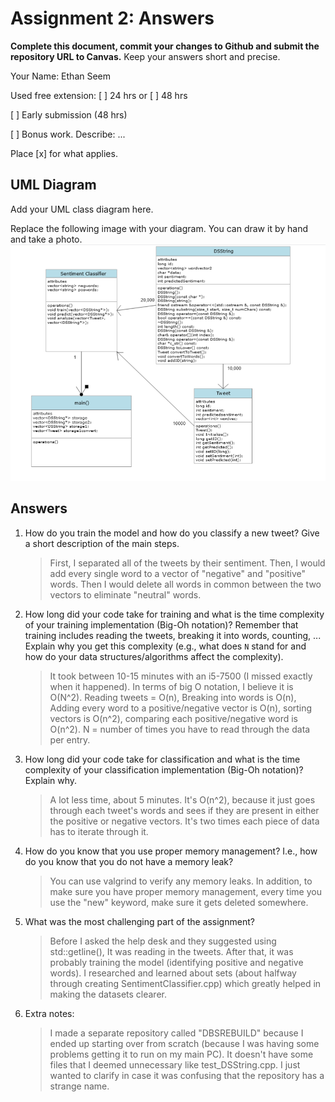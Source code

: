# Assignment 2: Answers

**Complete this document, commit your changes to Github and submit the repository URL to Canvas.** Keep your answers short and precise.

Your Name: Ethan Seem

Used free extension: [ ] 24 hrs or [ ] 48 hrs

[ ] Early submission (48 hrs)

[ ] Bonus work. Describe: ...

Place [x] for what applies.


## UML Diagram

Add your UML class diagram here.

Replace the following image with your diagram. You can draw it by hand and take a photo.
![UML Class Diagram](UML_class.png)

## Answers

1. How do you train the model and how do you classify a new tweet? Give a short description of the main steps.

    > First, I separated all of the tweets by their sentiment. Then, I would add every single word to a vector of "negative" and "positive" words. Then I would delete all words in common between the two vectors to eliminate "neutral" words.

2. How long did your code take for training and what is the time complexity of your training implementation (Big-Oh notation)? Remember that training includes reading the tweets, breaking it into words, counting, ... Explain why you get this complexity (e.g., what does `N` stand for and how do your data structures/algorithms affect the complexity).

   > It took between 10-15 minutes with an i5-7500 (I missed exactly when it happened). In terms of big O notation, I believe it is O(N^2). Reading tweets = O(n), Breaking into words is O(n), Adding every word to a positive/negative vector is O(n), sorting vectors is O(n^2), comparing each positive/negative word is O(n^2). N = number of times you have to read through the data per entry.

3. How long did your code take for classification and what is the time complexity of your classification implementation (Big-Oh notation)? Explain why.

   > A lot less time, about 5 minutes. It's O(n^2), because it just goes through each tweet's words and sees if they are present in either the positive or negative vectors. It's two times each piece of data has to iterate through it.

4. How do you know that you use proper memory management? I.e., how do you know that you do not have
   a memory leak?

   > You can use valgrind to verify any memory leaks. In addition, to make sure you have proper memory management, every time you use the "new" keyword, make sure it gets deleted somewhere.

5. What was the most challenging part of the assignment?

   > Before I asked the help desk and they suggested using std::getline(), It was reading in the tweets. After that, it was probably training the model (identifying positive and negative words). I researched and learned about sets (about halfway through creating SentimentClassifier.cpp) which greatly helped in making the datasets clearer.

6. Extra notes:

   >I made a separate repository called "DBSREBUILD" because I ended up starting over from scratch (because I was having some problems getting it to run on my main PC). It doesn't have some files that I deemed unnecessary like test_DSString.cpp. I just wanted to clarify in case it was confusing that the repository has a strange name.